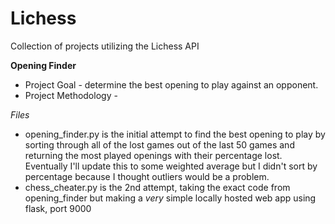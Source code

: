 # Lichess
Collection of projects utilizing the Lichess API


**Opening Finder**

- Project Goal - determine the best opening to play against an opponent.
- Project Methodology -
  
*Files*
- opening_finder.py is the initial attempt to find the best opening to play by sorting through all of the lost games out of the last 50 games and returning the most played openings with their percentage lost. Eventually I'll update this to some weighted average but I didn't sort by percentage because I thought outliers would be a problem.
- chess_cheater.py is the 2nd attempt, taking the exact code from opening_finder but making a *very* simple locally hosted web app using flask, port 9000
